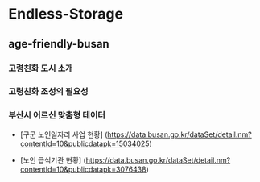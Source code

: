 # Endless-Storage

## age-friendly-busan 


### 고령친화 도시 소개




### 고령친화 조성의 필요성




### 부산시 어르신 맞춤형 데이터
- [구군 노인일자리 사업 현황]
(https://data.busan.go.kr/dataSet/detail.nm?contentId=10&publicdatapk=15034025)


- [노인 급식기관 현황]
(https://data.busan.go.kr/dataSet/detail.nm?contentId=10&publicdatapk=3076438)
